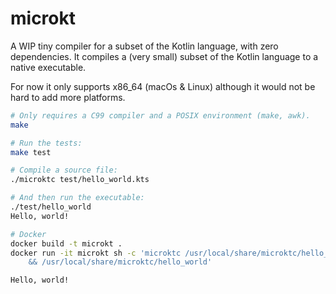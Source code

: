 # microkt

A WIP tiny compiler for a subset of the Kotlin language, with zero dependencies. It compiles a (very small) subset of the Kotlin language to a native executable. 

For now it only supports x86_64 (macOs & Linux) although it would not be hard to add more platforms.

```sh
# Only requires a C99 compiler and a POSIX environment (make, awk).
make

# Run the tests:
make test

# Compile a source file:
./microktc test/hello_world.kts

# And then run the executable:
./test/hello_world
Hello, world!

# Docker
docker build -t microkt .
docker run -it microkt sh -c 'microktc /usr/local/share/microktc/hello_world.kts \
    && /usr/local/share/microktc/hello_world'

Hello, world!
```
